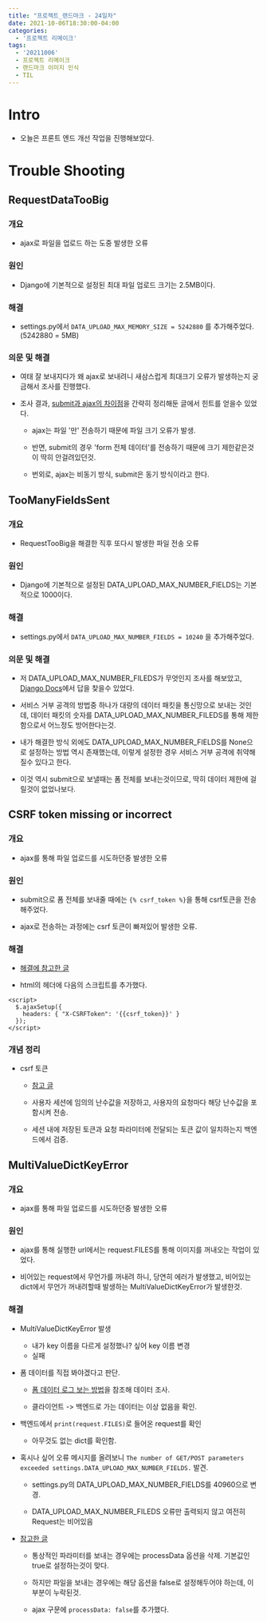 ```yaml
---
title: "프로젝트_랜드마크 - 24일차"
date: 2021-10-06T18:30:00-04:00
categories:
  - '프로젝트 리메이크'
tags:
  - '20211006'
  - 프로젝트 리메이크
  - 랜드마크 이미지 인식
  - TIL
---
```



# Intro

* 오늘은 프론트 엔드 개선 작업을 진행해보았다.


# Trouble Shooting

## RequestDataTooBig

### 개요

* ajax로 파일을 업로드 하는 도중 발생한 오류

### 원인

* Django에 기본적으로 설정된 최대 파일 업로드 크기는 2.5MB이다.

### 해결

* settings.py에서 ```DATA_UPLOAD_MAX_MEMORY_SIZE = 5242880``` 를 추가해주었다.(5242880 = 5MB)

### 의문 및 해결

* 여태 잘 보내지다가 왜 ajax로 보내려니 새삼스럽게 최대크기 오류가 발생하는지 궁금해서 조사를 진행했다.

* 조사 결과, [submit과 ajax의 차이점](https://hipdizzy.tistory.com/58)을 간략히 정리해둔 글에서 힌트를 얻을수 있었다.

  * ajax는 파일 '만' 전송하기 때문에 파일 크기 오류가 발생.

  * 반면, submit의 경우 'form 전체 데이터'를 전송하기 때문에 크기 제한같은것이 딱히 안걸려있던것.

  * 번외로, ajax는 비동기 방식, submit은 동기 방식이라고 한다.

## TooManyFieldsSent

### 개요

* RequestTooBig을 해결한 직후 또다시 발생한 파일 전송 오류

### 원인

* Django에 기본적으로 설정된 DATA_UPLOAD_MAX_NUMBER_FIELDS는 기본적으로 1000이다.

### 해결

* settings.py에서 ```DATA_UPLOAD_MAX_NUMBER_FIELDS = 10240``` 을 추가해주었다.

### 의문 및 해결

* 저 DATA_UPLOAD_MAX_NUMBER_FILEDS가 무엇인지 조사를 해보았고, [Django Docs](https://docs.djangoproject.com/en/3.1/ref/settings/#data-upload-max-number-fields)에서 답을 찾을수 있었다.

* 서비스 거부 공격의 방법중 하나가 대량의 데이터 패킷을 통신망으로 보내는 것인데, 데이터 패킷의 숫자를 DATA_UPLOAD_MAX_NUMBER_FILEDS를 통해 제한함으로서 어느정도 방어한다는것.

* 내가 해결한 방식 외에도 DATA_UPLOAD_MAX_NUMBER_FIELDS를 None으로 설정하는 방법 역시 존재했는데, 이렇게 설정한 경우 서비스 거부 공격에 취약해질수 있다고 한다.

* 이것 역시 submit으로 보낼때는 폼 전체를 보내는것이므로, 딱히 데이터 제한에 걸릴것이 없었나보다.


## CSRF token missing or incorrect

### 개요

* ajax를 통해 파일 업로드를 시도하던중 발생한 오류

### 원인

* submit으로 폼 전체를 보내줄 때에는 ```{% csrf_token %}```을 통해 csrf토큰을 전송해주었다.

* ajax로 전송하는 과정에는 csrf 토큰이 빠져있어 발생한 오류.

### 해결

* [해결에 참고한 글](https://codong.tistory.com/28)

* html의 헤더에 다음의 스크립트를 추가했다.
```
<script>
  $.ajaxSetup({
    headers: { "X-CSRFToken": '{{csrf_token}}' }
  });
</script>
```

### 개념 정리

* csrf 토큰

  * [참고 글](https://itstory.tk/entry/CSRF-%EA%B3%B5%EA%B2%A9%EC%9D%B4%EB%9E%80-%EA%B7%B8%EB%A6%AC%EA%B3%A0-CSRF-%EB%B0%A9%EC%96%B4-%EB%B0%A9%EB%B2%95)

  * 사용자 세션에 임의의 난수값을 저장하고, 사용자의 요청마다 해당 난수값을 포함시켜 전송.

  * 세션 내에 저장된 토큰과 요청 파라미터에 전달되는 토큰 값이 일치하는지 백엔드에서 검증.



## MultiValueDictKeyError

### 개요

* ajax를 통해 파일 업로드를 시도하던중 발생한 오류

### 원인

* ajax를 통해 실행한 url에서는 request.FILES를 통해 이미지를 꺼내오는 작업이 있었다.

* 비어있는 request에서 무언가를 꺼내려 하니, 당연히 에러가 발생했고, 비어있는 dict에서 무언가 꺼내려할때 발생하는 MultiValueDictKeyError가 발생한것.

### 해결

* MultiValueDictKeyError 발생
  * 내가 key 이름을 다르게 설정했나? 싶어 key 이름 변경
  * 실패

* 폼 데이터를 직접 봐야겠다고 판단.
  * [폼 데이터 로그 보는 방법](https://programmerpsk.tistory.com/177)을 참조해 데이터 조사.

  * 클라이언트 -> 백엔드로 가는 데이터는 이상 없음을 확인.

* 백엔드에서 ```print(request.FILES)```로 들어온 request를 확인
  * 아무것도 없는 dict를 확인함.

* 혹시나 싶어 오류 메시지를 올려보니 ```The number of GET/POST parameters exceeded settings.DATA_UPLOAD_MAX_NUMBER_FIELDS.``` 발견.

  * settings.py의 DATA_UPLOAD_MAX_NUMBER_FIELDS를 40960으로 변경.

  * DATA_UPLOAD_MAX_NUMBER_FILEDS 오류만 출력되지 않고 여전히 Request는 비어있음

* [참고한 글](https://okayoon.tistory.com/entry/ajax-%EC%9D%B4%EC%8A%88-%ED%8C%8C%EB%9D%BC%EB%AF%B8%ED%84%B0-%EA%B0%92%EC%9D%B4-%EC%95%88-%EB%B3%B4%EB%82%B4%EC%A0%B8%EC%9A%94-processData)

  * 통상적인 파라미터를 보내는 경우에는 processData 옵션을 삭제. 기본값인 true로 설정하는것이 맞다.

  * 하지만 파일을 보내는 경우에는 해당 옵션을 false로 설정해두어야 하는데, 이부분이 누락된것.

  * ajax 구문에 ```processData: false```를 추가했다.

